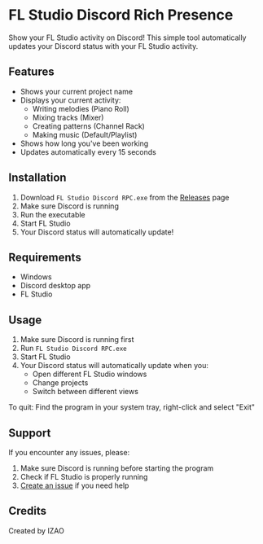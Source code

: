 # FL Studio Discord Rich Presence

Show your FL Studio activity on Discord! This simple tool automatically updates your Discord status with your FL Studio activity.

## Features
- Shows your current project name
- Displays your current activity:
  - Writing melodies (Piano Roll)
  - Mixing tracks (Mixer)
  - Creating patterns (Channel Rack)
  - Making music (Default/Playlist)
- Shows how long you've been working
- Updates automatically every 15 seconds

## Installation
1. Download `FL Studio Discord RPC.exe` from the [Releases](../../releases) page
2. Make sure Discord is running
3. Run the executable
4. Start FL Studio
5. Your Discord status will automatically update!

## Requirements
- Windows
- Discord desktop app
- FL Studio

## Usage
1. Make sure Discord is running first
2. Run `FL Studio Discord RPC.exe`
3. Start FL Studio
4. Your Discord status will automatically update when you:
   - Open different FL Studio windows
   - Change projects
   - Switch between different views

To quit: Find the program in your system tray, right-click and select "Exit"

## Support
If you encounter any issues, please:
1. Make sure Discord is running before starting the program
2. Check if FL Studio is properly running
3. [Create an issue](../../issues) if you need help

## Credits
Created by IZAO
